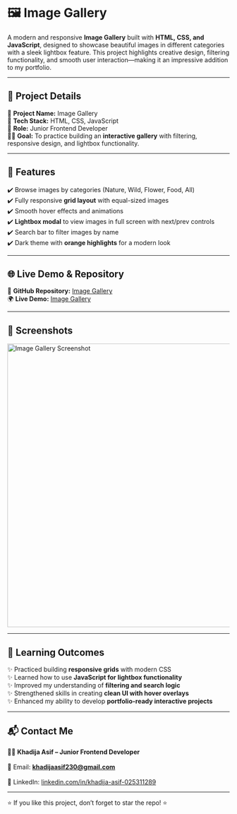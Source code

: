 # 🖼️ Image Gallery  
A modern and responsive **Image Gallery** built with **HTML, CSS, and JavaScript**, designed to showcase beautiful images in different categories with a sleek lightbox feature. This project highlights creative design, filtering functionality, and smooth user interaction—making it an impressive addition to my portfolio.  

---

## 📌 Project Details  
🎯 **Project Name:** Image Gallery  
🚀 **Tech Stack:** HTML, CSS, JavaScript  
🔗 **Role:** Junior Frontend Developer  
👩‍💻 **Goal:** To practice building an **interactive gallery** with filtering, responsive design, and lightbox functionality.  

---

## 🚀 Features  
✔️ Browse images by categories (Nature, Wild, Flower, Food, All)  
✔️ Fully responsive **grid layout** with equal-sized images  
✔️ Smooth hover effects and animations  
✔️ **Lightbox modal** to view images in full screen with next/prev controls  
✔️ Search bar to filter images by name  
✔️ Dark theme with **orange highlights** for a modern look  

---

## 🌐 Live Demo & Repository  
🔗 **GitHub Repository:** [Image Gallery](https://github.com/Khadijaasif2300/Image-Gallery)  
🌍 **Live Demo:** [Image Gallery]([https://khadijaasif2300.github.io/Image-Gallery/])  

---

## 📸 Screenshots  
<img width="1366" height="642" alt="Image Gallery Screenshot" src="https://github.com/user-attachments/assets/your-screenshot-id-here" />  

---

## 📖 Learning Outcomes  
✨ Practiced building **responsive grids** with modern CSS  
✨ Learned how to use **JavaScript for lightbox functionality**  
✨ Improved my understanding of **filtering and search logic**  
✨ Strengthened skills in creating **clean UI with hover overlays**  
✨ Enhanced my ability to develop **portfolio-ready interactive projects**  

---

## 📬 Contact Me  
👩‍💻 **Khadija Asif – Junior Frontend Developer**  
<br>
📧 Email: **khadijaasif230@gmail.com**  
<br>
💼 LinkedIn: [linkedin.com/in/khadija-asif-025311289](https://linkedin.com/in/khadija-asif-025311289)  

---

⭐ If you like this project, don’t forget to star the repo! ⭐
